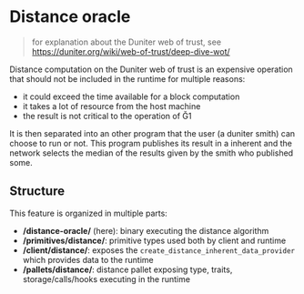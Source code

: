 # Distance oracle

> for explanation about the Duniter web of trust, see https://duniter.org/wiki/web-of-trust/deep-dive-wot/

Distance computation on the Duniter web of trust is an expensive operation that should not be included in the runtime for multiple reasons:

- it could exceed the time available for a block computation
- it takes a lot of resource from the host machine
- the result is not critical to the operation of Ğ1

It is then separated into an other program that the user (a duniter smith) can choose to run or not. This program publishes its result in a inherent and the network selects the median of the results given by the smith who published some.

## Structure

This feature is organized in multiple parts:

- **/distance-oracle/** (here): binary executing the distance algorithm
- **/primitives/distance/**: primitive types used both by client and runtime
- **/client/distance/**: exposes the `create_distance_inherent_data_provider` which provides data to the runtime
- **/pallets/distance/**: distance pallet exposing type, traits, storage/calls/hooks executing in the runtime